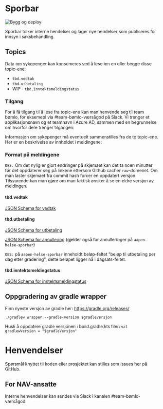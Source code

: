 # Sporbar

![Bygg og deploy](https://github.com/navikt/helse-sporbar/workflows/Bygg%20og%20deploy/badge.svg)

Sporbar tolker interne hendelser og lager nye hendelser som publiseres for innsyn i saksbehandling.

## Topics

Data om sykepenger kan konsumeres ved å lese inn en eller begge disse topic-ene:

* `tbd.vedtak`
* `tbd.utbetaling`
* WIP - `tbd.inntektsmeldingstatus`

### Tilgang

For å få tilgang til å lese fra topic-ene kan man henvende seg til team bømlo, for eksemepl via #team-bømlo-værsågod på
Slack. Vi trenger et applikasjonsnavn og et teamnavn i Azure AD, sammen med en begrunnelse om hvorfor dere trenger
tilgangen.

Informasjon om sykepenger må eventuelt sammenstilles fra de to topic-ene. Her er en beskrivelse av innholdet i
meldingene:

### Format på meldingene

`OBS:` Om det nylig er gjort endringer på skjemaet kan det ta noen minutter før det oppdaterer seg på linkene ettersom Github cacher `raw`-domenet. Om man laster skjemaet fra commit hash forcer en oppdatert versjon. Tilsvarende kan man gjøre om man faktisk ønsker å se en eldre versjon av meldingen.

#### tbd.vedtak

[JSON Schema for vedtak](https://json-schema.app/view/%23?url=https%3A%2F%2Fraw.githubusercontent.com%2Fnavikt%2Fhelse-sporbar%2Fjsonschema%2Fsrc%2Ftest%2Fresources%2Fjson-schema%2Ftbd.vedtak.json)

#### tbd.utbetaling

[JSON Schema for utbetaling](https://json-schema.app/view/%23?url=https%3A%2F%2Fraw.githubusercontent.com%2Fnavikt%2Fhelse-sporbar%2Fjsonschema%2Fsrc%2Ftest%2Fresources%2Fjson-schema%2Ftbd.utbetaling.json)

[JSON Schema for annullering](https://json-schema.app/view/%23?url=https%3A%2F%2Fraw.githubusercontent.com%2Fnavikt%2Fhelse-sporbar%2Fjsonschema%2Fsrc%2Ftest%2Fresources%2Fjson-schema%2Ftbd.utbetaling__annullering.json) (gjelder også for annulleringer på `aapen-helse-sporbar`)

`OBS:` på `aapen-helse-sporbar` inneholdt beløp-feltet "beløp til utbetaling per dag etter gradering", dette beløpet ligger nå i dagsats-feltet.

#### tbd.inntektsmeldingstatus

[JSON Schema for inntektsmeldingstatus](https://json-schema.app/view/%23?url=https%3A%2F%2Fraw.githubusercontent.com%2Fnavikt%2Fhelse-sporbar%2Fjsonschema%2Fsrc%2Ftest%2Fresources%2Fjson-schema%2Ftbd.inntektsmeldingstatus.json)

## Oppgradering av gradle wrapper
Finn nyeste versjon av gradle her: https://gradle.org/releases/

```./gradlew wrapper --gradle-version $gradleVersjon```

Husk å oppdatere gradle versjonen i build.gradle.kts filen
```val gradlewVersion = "$gradleVersjon"```

# Henvendelser

Spørsmål knyttet til koden eller prosjektet kan stilles som issues her på GitHub.

## For NAV-ansatte

Interne henvendelser kan sendes via Slack i kanalen #team-bømlo-værsågod
